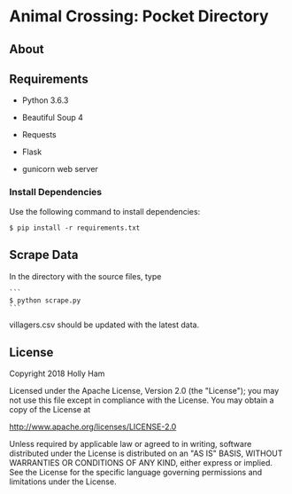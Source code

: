 # Animal Crossing: Pocket Directory

## About

## Requirements

* Python 3.6.3
* Beautiful Soup 4
* Requests

* Flask
* gunicorn web server

### Install Dependencies

Use the following command to install dependencies: 

```
$ pip install -r requirements.txt
```

## Scrape Data

In the directory with the source files, type 

    ```
    $ python scrape.py
    ```
villagers.csv should be updated with the latest data.

## License

Copyright 2018 Holly Ham

Licensed under the Apache License, Version 2.0 (the "License");
you may not use this file except in compliance with the License.
You may obtain a copy of the License at

http://www.apache.org/licenses/LICENSE-2.0

Unless required by applicable law or agreed to in writing, software
distributed under the License is distributed on an "AS IS" BASIS,
WITHOUT WARRANTIES OR CONDITIONS OF ANY KIND, either express or implied.
See the License for the specific language governing permissions and
limitations under the License.

